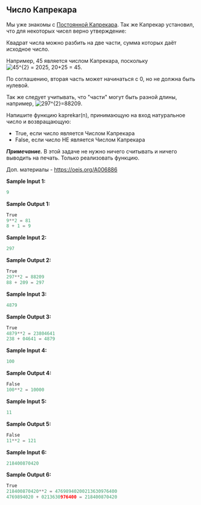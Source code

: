 ## Число Капрекара

Мы уже знакомы с [Постоянной Капрекара](https://stepik.org/lesson/65382/step/1***). Так же Капрекар установил, что для некоторых чисел верно утверждение:

Квадрат числа можно разбить на две части, сумма которых даёт исходное число.

Например, 45 является числом Капрекара, поскольку <img src="https://latex.codecogs.com/svg.image?45^{2}&space;=&space;2025,&space;&space;&space;20&plus;25&space;=&space;45" title="45^{2} = 2025, 20+25 = 45" />.

По соглашению, вторая часть может начинаться с 0, но не должна быть нулевой.

Так же следует учитывать, что "части" могут быть разной длины, например, <img src="https://latex.codecogs.com/svg.image?297^{2}=88209" title="297^{2}=88209" />.


Напишите функцию kaprekar(n), принимающую на вход натуральное число и возвращающую:

-    True, если число является Числом Капрекара
-    False, если число НЕ является Числом Капрекара



***Примечание.*** В этой задаче не нужно ничего считывать и ничего выводить на печать. Только реализовать функцию.


Доп. материалы - https://oeis.org/A006886

**Sample Input 1:**

```cpp
9
```

**Sample Output 1:**

```cpp
True
9**2 = 81
8 + 1 = 9
```

**Sample Input 2:**

```cpp
297
```

**Sample Output 2:**

```cpp
True
297**2 = 88209
88 + 209 = 297
```

**Sample Input 3:**

```cpp
4879
```

**Sample Output 3:**

```cpp
True
4879**2 = 23804641
238 + 04641 = 4879
```

**Sample Input 4:**

```cpp
100
```

**Sample Output 4:**

```cpp
False
100**2 = 10000
```

**Sample Input 5:**

```cpp
11
```

**Sample Output 5:**

```cpp
False
11**2 = 121
```

**Sample Input 6:**

```cpp
218400870420
```

**Sample Output 6:**

```cpp
True
218400870420**2 = 47698940200213630976400
4769894020 + 0213630976400 = 218400870420
```
